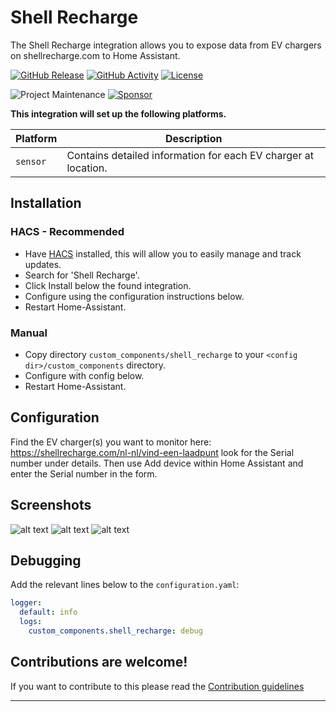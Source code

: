 # Shell Recharge

The Shell Recharge integration allows you to expose data from EV chargers on shellrecharge.com to Home Assistant.

[![GitHub Release][releases-shield]][releases]
[![GitHub Activity][commits-shield]][commits]
[![License][license-shield]](LICENSE)

![Project Maintenance][maintenance-shield]
[![Sponsor][sponsor-shield]][sponsor]

**This integration will set up the following platforms.**

| Platform | Description                                                    |
| -------- | -------------------------------------------------------------- |
| `sensor` | Contains detailed information for each EV charger at location. |

## Installation

### HACS - Recommended

- Have [HACS](https://hacs.xyz) installed, this will allow you to easily manage and track updates.
- Search for 'Shell Recharge'.
- Click Install below the found integration.
- Configure using the configuration instructions below.
- Restart Home-Assistant.

### Manual

- Copy directory `custom_components/shell_recharge` to your `<config dir>/custom_components` directory.
- Configure with config below.
- Restart Home-Assistant.

## Configuration

Find the EV charger(s) you want to monitor here: https://shellrecharge.com/nl-nl/vind-een-laadpunt look for the Serial number under details.
Then use Add device within Home Assistant and enter the Serial number in the form.

## Screenshots

![alt text](https://raw.githubusercontent.com/cyberjunky/home-assistant-shell_recharge/main/screenshots/overview.png?raw=true "Chargers Overview") ![alt text](https://raw.githubusercontent.com/cyberjunky/home-assistant-shell_recharge/main/screenshots/details.png?raw=true "AC Charger Details") ![alt text](https://raw.githubusercontent.com/cyberjunky/home-assistant-shell_recharge/main/screenshots/details_dc.png?raw=true "DC Charger Details")

## Debugging

Add the relevant lines below to the `configuration.yaml`:

```yaml
logger:
  default: info
  logs:
    custom_components.shell_recharge: debug
```

<!---->

## Contributions are welcome!

If you want to contribute to this please read the [Contribution guidelines](CONTRIBUTING.md)

---

[shell_recharge]: https://github.com/cyberjunky/home-assistant-shell_recharge
[commits-shield]: https://img.shields.io/github/commit-activity/y/cyberjunky/home-assistant-shell_recharge.svg?style=for-the-badge
[commits]: https://github.com/cyberjunky/home-assistant-shell_recharge/commits/main
[license-shield]: https://img.shields.io/github/license/cyberjunky/home-assistant-shell_recharge.svg?style=for-the-badge
[maintenance-shield]: https://img.shields.io/badge/maintainer-%40cyberjunky-blue.svg?style=for-the-badge
[releases-shield]: https://img.shields.io/github/release/cyberjunky/home-assistant-shell_recharge.svg?style=for-the-badge
[releases]: https://github.com/cyberjunky/home-assistant-shell_recharge/releases
[sponsor-shield]: https://img.shields.io/static/v1?label=Sponsor&message=%E2%9D%A4&logo=GitHub&color=%23fe8e86
[sponsor]: https://github.com/sponsors/cyberjunky

